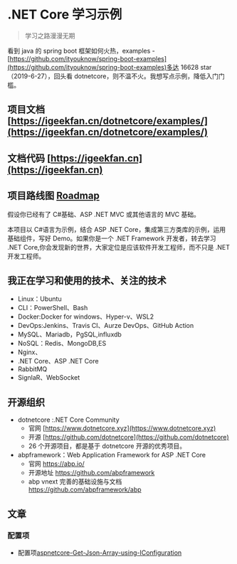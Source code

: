 # .NET Core 学习示例

> 学习之路漫漫无期

看到 java 的 spring boot 框架如何火热，examples - [https://github.com/ityouknow/spring-boot-examples](https://github.com/ityouknow/spring-boot-examples)多达 16628 star（2019-6-27），回头看 dotnetcore，则不温不火。我想写点示例，降低入门门槛。

## 项目文档 [https://igeekfan.cn/dotnetcore/examples/](https://igeekfan.cn/dotnetcore/examples/)

## 文档代码 [https://igeekfan.cn](https://igeekfan.cn)

## 项目路线图 [Roadmap](./Roadmap.md)

假设你已经有了 C#基础、ASP .NET MVC 或其他语言的 MVC 基础。

本项目以 C#语言为示例，结合 ASP .NET Core，集成第三方类库的示例，运用基础组件，写好 Demo。如果你是一个 .NET Framework 开发者，转去学习 .NET Core,你会发现新的世界，大家定位是应该软件开发工程师，而不只是 .NET 开发工程师。

## 我正在学习和使用的技术、关注的技术

- Linux：Ubuntu
- CLI：PowerShell、Bash
- Docker:Docker for windows、Hyper-v、WSL2
- DevOps:Jenkins、Travis CI、Aurze DevOps、GitHub Action
- MySQL、Mariadb，PgSQL,influxdb
- NoSQL：Redis、MongoDB,ES
- Nginx、
- .NET Core、ASP .NET Core
- RabbitMQ
- SignlaR、WebSocket

## 开源组织

- dotnetcore :.NET Core Community
  - 官网 [https://www.dotnetcore.xyz](https://www.dotnetcore.xyz)
  - 开源 [https://github.com/dotnetcore](https://github.com/dotnetcore)
  - 26 个开源项目，都是基于 dotnetcore 开源的优秀项目。
- abpframework：Web Application Framework for ASP .NET Core
  - 官网 https://abp.io/
  - 开源地址 https://github.com/abpframework
  - abp vnext 完善的基础设施与文档 https://github.com/abpframework/abp

## 文章

### 配置项

- 配置项[aspnetcore-Get-Json-Array-using-IConfiguration](https://blog.igeekfan.cn/2019/07/07/dotnetcore/aspnetcore-Get-Json-Array-using-IConfiguration/)
